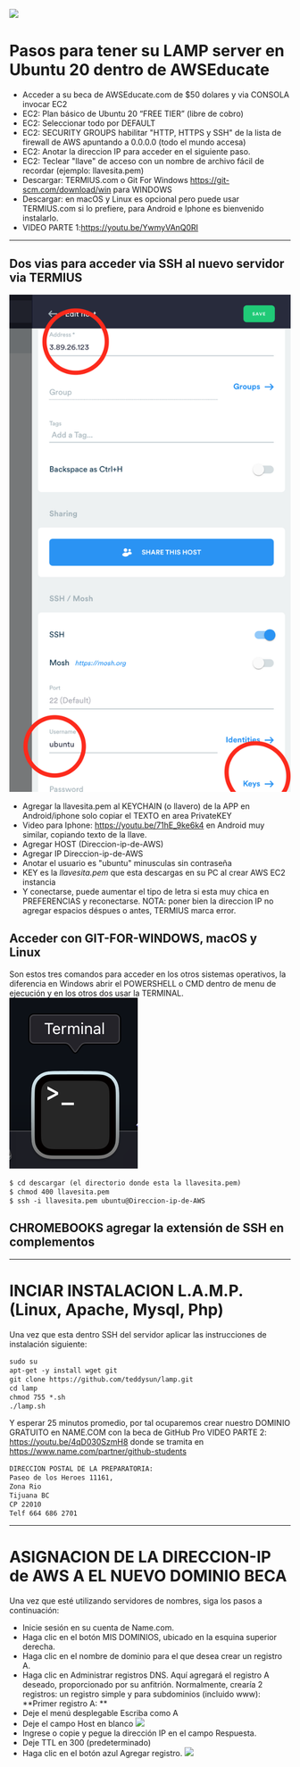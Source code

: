 ![](https://de8964361f4bb909de8d-fe8b524ce0801bda0a4b2a48b0c06837.ssl.cf4.rackcdn.com/aKP5jfzpYGi6onA5crCDocysvw9ggtPgErjm5QPWLo6EPoGUVyiYziQKc42nuiDH.1532667105/AWSLogocloud.png)

# Pasos para tener su LAMP server en Ubuntu 20 dentro de AWSEducate

- Acceder a su beca de AWSEducate.com de $50 dolares y via CONSOLA invocar EC2 
- EC2: Plan básico de Ubuntu 20 “FREE TIER” (libre de cobro)
- EC2: Seleccionar todo por DEFAULT
- EC2: SECURITY GROUPS habilitar "HTTP, HTTPS y SSH" de la lista de firewall de AWS apuntando a 0.0.0.0 (todo el mundo accesa)
- EC2: Anotar la direccion IP para acceder en el siguiente paso.
- EC2: Teclear "llave" de acceso con un nombre de archivo fácil de recordar (ejemplo: llavesita.pem)
- Descargar: TERMIUS.com o Git For Windows https://git-scm.com/download/win para WINDOWS
- Descargar: en macOS y Linux es opcional pero puede usar TERMIUS.com si lo prefiere, para Android e Iphone es bienvenido instalarlo.
- VIDEO PARTE 1:https://youtu.be/YwmyVAnQ0RI

----

## Dos vias para acceder via SSH al nuevo servidor via TERMIUS
![](images/termius.png)
- Agregar la llavesita.pem al KEYCHAIN (o llavero) de la APP en Android/iphone solo copiar el TEXTO en area PrivateKEY
- Video para Iphone: https://youtu.be/71hE_9ke6k4 en Android muy similar, copiando texto de la llave.
- Agregar HOST (Direccion-ip-de-AWS)
- Agregar IP Direccion-ip-de-AWS
- Anotar el usuario es "ubuntu" minusculas sin contraseña
- KEY es la *llavesita.pem* que esta descargas en su PC al crear AWS EC2 instancia
- Y conectarse, puede aumentar el tipo de letra si esta muy chica en PREFERENCIAS y reconectarse.
NOTA: poner bien la direccion IP no agregar espacios déspues o antes, TERMIUS marca error.


## Acceder con GIT-FOR-WINDOWS, macOS y Linux
Son estos tres comandos para acceder en los otros sistemas operativos, la diferencia en Windows abrir el POWERSHELL o CMD dentro de menu de ejecución y en los otros dos usar la TERMINAL.
![](images/terminal.png)
```
$ cd descargar (el directorio donde esta la llavesita.pem)
$ chmod 400 llavesita.pem
$ ssh -i llavesita.pem ubuntu@Direccion-ip-de-AWS
```

## CHROMEBOOKS agregar la extensión de SSH en complementos
----

# INCIAR INSTALACION L.A.M.P. (Linux, Apache, Mysql, Php)
Una vez que esta dentro SSH del servidor aplicar las instrucciones de instalación siguiente:
```
sudo su
apt-get -y install wget git
git clone https://github.com/teddysun/lamp.git
cd lamp
chmod 755 *.sh
./lamp.sh
```
Y esperar 25 minutos promedio, por tal ocuparemos crear nuestro DOMINIO GRATUITO en NAME.COM con la beca de GitHub Pro
VIDEO PARTE 2: https://youtu.be/4qD030SzmH8 
donde se tramita en https://www.name.com/partner/github-students
```
DIRECCION POSTAL DE LA PREPARATORIA:
Paseo de los Heroes 11161,
Zona Rio
Tijuana BC
CP 22010
Telf 664 686 2701
```
---

# ASIGNACION DE LA DIRECCION-IP de AWS A EL NUEVO DOMINIO BECA
Una vez que esté utilizando servidores de nombres, siga los pasos a continuación:
- Inicie sesión en su cuenta de Name.com.
- Haga clic en el botón MIS DOMINIOS, ubicado en la esquina superior derecha.
- Haga clic en el nombre de dominio para el que desea crear un registro A.
- Haga clic en Administrar registros DNS.
Aquí agregará el registro A deseado, proporcionado por su anfitrión. Normalmente, crearía 2 registros: un registro simple y para subdominios (incluido www):
**Primer registro A: **
- Deje el menú desplegable Escriba como A
- Deje el campo Host en blanco
![](https://cs.name.com/hc/article_attachments/360088588513/A_Record.png)
- Ingrese o copie y pegue la dirección IP en el campo Respuesta.
- Deje TTL en 300 (predeterminado)
- Haga clic en el botón azul Agregar registro.
![](https://cs.name.com/hc/article_attachments/360088588533/A_Wild_Record.png)




